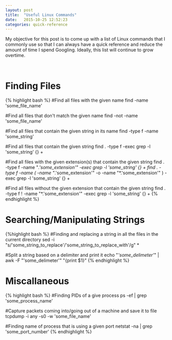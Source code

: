 ```yaml
---
layout: post
title:  "Useful Linux Commands"
date:   2015-10-25 12:52:23
categories: quick-reference 
---
```

My objective for this post is to come up with a list of Linux commands that I commonly use so that I can always have a quick reference and reduce the amount of time I spend Googling. Ideally, this list will continue to grow overtime.

<br/>

# Finding Files 
{% highlight bash %}
#Find all files with the given name
find -name 'some_file_name'		           	

#Find all files that don't match the given name
find -not -name 'some_file_name'		  	 

#Find all files that contain the given string in its name
find -type f -name 'some_string'  

#Find all files that contain the given string
find . -type f -exec grep -l 'some_string' {} +

#Find all files with the given extension(s) that contain the given string
find . -type f -name "*.'some_extension'" -exec grep -l 'some_string' {} +
find . -type f -name \( -name "*.'some_extension'" -o -name "*.'some_extension'" \) -exec grep -l 'some_string' {} + 

#Find all files without the given extension that contain the given string
find . -type f ! -name "*.'some_extension'" -exec grep -l 'some_string' {} +
{% endhighlight %}
<br/>

# Searching/Manipulating Strings
{%highlight bash %}
#Finding and replacing a string in all the files in the current directory
sed -i "s/'some_string_to_replace'/'some_string_to_replace_with'/g" *

#Split a string based on a delimiter and print it
echo "*'some_delimeter'*" | awk -F "'some_delimeter'" "{print $1}"
{% endhighlight %}
<br/>

# Miscallaneous
{% highlight bash %}
#Finding PIDs of a give process
ps -ef | grep 'some_process_name'

#Capture packets coming into/going out of a machine and save it to file
tcpdump -i any -s0 -w 'some_file_name'

#Finding name of process that is using a given port
netstat -na | grep 'some_port_number'
{% endhighlight %}




